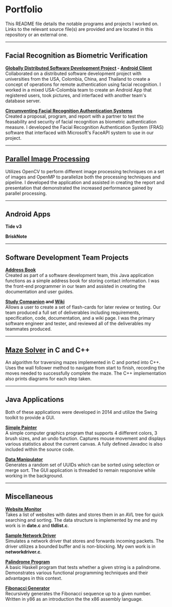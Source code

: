 # Portfolio
This README file details the notable programs and projects I worked on. Links to the relevant source file(s) are provided and are located in this repository or an external one.

***

## Facial Recognition as Biometric Verification

**[Globally Distributed Software Development Project](https://classes.cs.uoregon.edu/16S/cis423/) - [Android Client](https://bitbucket.org/richardnorthen/dsd2016-androidclient)** <br>
Collaborated on a distributed software development project with universities from the USA, Colombia, China, and Thailand to create a concept of operations for remote authentication using facial recognition. I worked in a mixed USA-Colombia team to create an Android App that registered users, took pictures, and interfaced with another team's database server.
	
**[Circumventing Facial Recognition Authentication Systems](https://github.com/richardnorthen/cis433-project)** <br>
Created a proposal, program, and report with a partner to test the feasability and security of facial recognition as biometric authentication measure. I developed the Facial Recognition Authentication System (FRAS) software that interfaced with Microsoft's FaceAPI system to use in our project.

***

## [Parallel Image Processing](\Parallel%20Image%20Processing)
Utilizes OpenCV to perform different image processing techniques on a set of images and OpenMP to parallelize both the processing techniques and pipeline. I developed the application and assisted in creating the report and presentation that demonstrated the increased performance gained by parallel processing.

***
	
## Android Apps

**Tide v3** <br>


**BriskNote** <br>

***

## Software Development Team Projects

**[Address Book](https://github.com/CIS422Group6/Project1)** <br>
Created as part of a software development team, this Java application functions as a simple address book for storing contact information. I was the front-end programmer in our team and assisted in creating the documentation and user guides.

**[Study Companion](https://github.com/CIS422Group6/Project2) and [Wiki](https://app.assembla.com/spaces/xis22w16-team6/wiki)** <br>
Allows a user to create a set of flash-cards for later review or testing. Our team produced a full set of deliverables including requirements, specification, code, documentation, and a wiki page. I was the primary software engineer and tester, and reviewed all of the deliverables my teammates produced.


***

## [Maze Solver](/Maze%20Solver) in C and C++
An algorithm for traversing mazes implemented in C and ported into C++. Uses the wall follower method to navigate from start to finish, recording the moves needed to successfully complete the maze. The C++ implementation also prints diagrams for each step taken.

***

## Java Applications
Both of these applications were developed in 2014 and utilize the Swing toolkit to provide a GUI.

**[Simple Painter](\Simple%20Painter)** <br>
A simple computer graphics program that supports 4 diifferent colors, 3 brush sizes, and an undo function. Captures mouse movement and displays various statistics about the current canvas. A fully defined Javadoc is also included within the source code.

**[Data Manipulator](\Data%20Manipulator)** <br>
Generates a random set of UUIDs which can be sorted using selection or merge sort. The GUI application is threaded to remain responsive while working in the background.

***

## Miscellaneous

**[Website Monitor](\Website%20Monitor)** <br>
Takes a list of websites with dates and stores them in an AVL tree for quick searching and sorting. The data structure is implemented by me and my work is in **date.c** and  **tldlist.c**.

**[Sample Network Driver](\Sample%20Network%20Driver)** <br>
Simulates a network driver that stores and forwards incoming packets. The driver utilizes a bounded buffer and is non-blocking. My own work is in **networkdriver.c**.

**[Palindrome Program](palindrome.hs)** <br>
A basic Haskell program that tests whether a given string is a palindrome. Demonstrates various functional programming techniques and their advantages in this context.

**[Fibonacci Generator](recfib.ys)** <br>
Recursively generates the Fibonacci sequence up to a given number. Written in y86 as an introduction the the x86 assembly language.